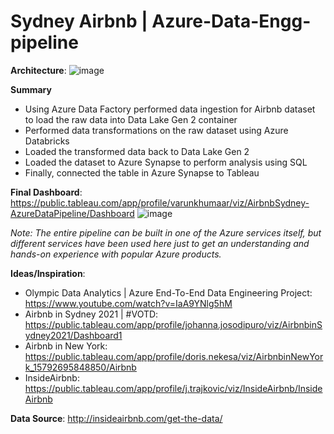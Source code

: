 # Sydney Airbnb | Azure-Data-Engg-pipeline

**Architecture**:
![image](https://github.com/VarunKhumaar/Airbnb-Azure-Data-Engg-pipeline/assets/67249540/e81b4b78-bfce-4f03-8b55-51393c7e31a0)

**Summary**
- Using Azure Data Factory performed data ingestion for Airbnb dataset to load the raw data into Data Lake Gen 2 container
- Performed data transformations on the raw dataset using Azure Databricks
- Loaded the transformed data back to Data Lake Gen 2
- Loaded the dataset to Azure Synapse to perform analysis using SQL
- Finally, connected the table in Azure Synapse to Tableau

**Final Dashboard**: https://public.tableau.com/app/profile/varunkhumaar/viz/AirbnbSydney-AzureDataPipeline/Dashboard
![image](https://github.com/VarunKhumaar/Airbnb-Azure-Data-Engg-pipeline/assets/67249540/526928ba-3c19-43af-8672-e048be82c4fc)

_Note: The entire pipeline can be built in one of the Azure services itself, but different services have been used here just to get an understanding and hands-on experience with popular Azure products._

**Ideas/Inspiration**:
- Olympic Data Analytics | Azure End-To-End Data Engineering Project: https://www.youtube.com/watch?v=IaA9YNlg5hM
- Airbnb in Sydney 2021 | #VOTD: https://public.tableau.com/app/profile/johanna.josodipuro/viz/AirbnbinSydney2021/Dashboard1
- Airbnb in New York: https://public.tableau.com/app/profile/doris.nekesa/viz/AirbnbinNewYork_15792695848850/Airbnb
- InsideAirbnb: https://public.tableau.com/app/profile/j.trajkovic/viz/InsideAirbnb/InsideAirbnb

**Data Source**: http://insideairbnb.com/get-the-data/


